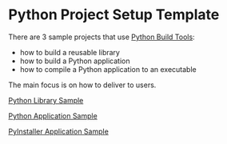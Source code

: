 # Python Project Setup Template

There are 3 sample projects that use 
[Python Build Tools](https://github.com/psilons/pypigeonhole-build): 

- how to build a reusable library
- how to build a Python application
- how to compile a Python application to an executable

The main focus is on how to deliver to users.

[Python Library Sample](sample-proj-lib/README.md)

[Python Application Sample](sample-proj-app/README.md)

[PyInstaller Application Sample](sample-proj-cmpl/README.md)